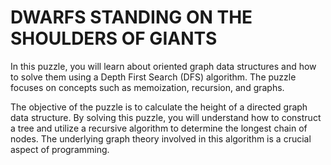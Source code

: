 # DWARFS STANDING ON THE SHOULDERS OF GIANTS

In this puzzle, you will learn about oriented graph data structures and how to solve them using a Depth First Search (DFS) algorithm. The puzzle focuses on concepts such as memoization, recursion, and graphs.

The objective of the puzzle is to calculate the height of a directed graph data structure. By solving this puzzle, you will understand how to construct a tree and utilize a recursive algorithm to determine the longest chain of nodes. The underlying graph theory involved in this algorithm is a crucial aspect of programming.
